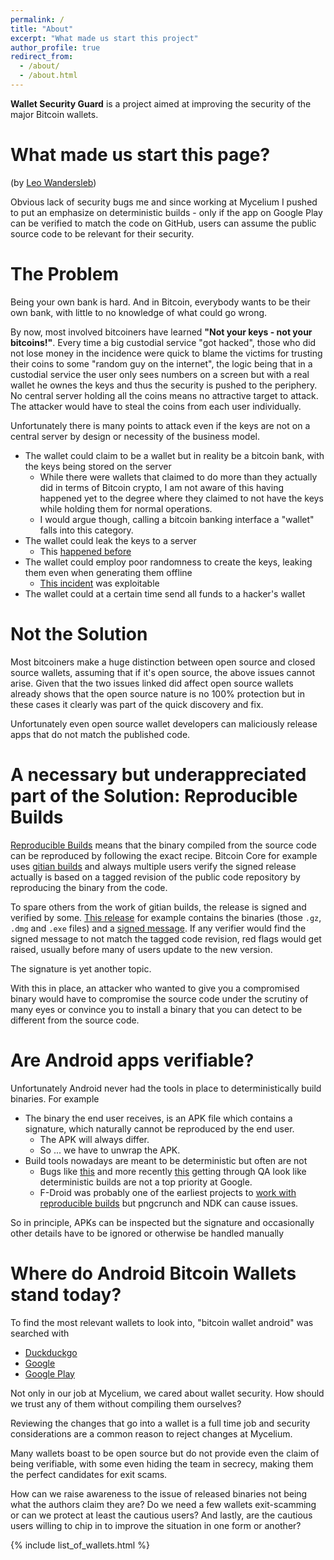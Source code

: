 ```yaml
---
permalink: /
title: "About"
excerpt: "What made us start this project"
author_profile: true
redirect_from:
  - /about/
  - /about.html
---
```


**Wallet Security Guard** is a project aimed at improving the security of the
major Bitcoin wallets.


What made us start this page?
========

(by [Leo Wandersleb](/cv/leo/))

Obvious lack of security bugs me and since working at Mycelium I pushed to put
an emphasize on deterministic builds - only if the app on Google Play can be
verified to match the code on GitHub, users can assume the public source code to be
relevant for their security.

The Problem
===========

Being your own bank is hard. And in Bitcoin, everybody wants to be their own
bank, with little to no knowledge of what could go wrong.

By now, most involved bitcoiners have learned **"Not your keys - not your bitcoins!"**.
Every time a big custodial service "got hacked", those who did not lose
money in the incidence were quick to blame the victims for trusting their
coins to some "random guy on the internet", the logic being that in a custodial
service the user only sees numbers on a screen but with a real wallet he ownes the
keys and thus the security is pushed to the periphery. No central server holding
all the coins means no attractive target to attack. The attacker would have to steal
the coins from each user individually.

Unfortunately there is many points to attack even if the keys are not on a
central server by design or necessity of the business model.

* The wallet could claim to be a wallet but in reality be a bitcoin bank, with the keys being stored on the server
  * While there were wallets that claimed to do more than they actually did in terms of Bitcoin crypto, I am not aware of this having happened yet to the degree where they claimed to not have the keys while holding them for normal operations.
  * I would argue though, calling a bitcoin banking interface a "wallet" falls into this category.
* The wallet could leak the keys to a server
  * This [happened before](https://github.com/bitpay/copay/issues/9346)
* The wallet could employ poor randomness to create the keys, leaking them even when generating them offline
  * [This incident](https://bitcoin.org/en/alert/2013-08-11-android) was exploitable
* The wallet could at a certain time send all funds to a hacker's wallet

Not the Solution
================

Most bitcoiners make a huge distinction between open source and closed source
wallets, assuming that if it's open source, the above issues cannot arise.
Given that the two issues linked did affect open source wallets already shows
that the open source nature is no 100% protection but in these cases it clearly
was part of the quick discovery and fix.

Unfortunately even open source wallet developers can maliciously release apps that do
not match the published code.

A necessary but underappreciated part of the Solution: Reproducible Builds
====================================================

[Reproducible Builds](https://reproducible-builds.org/) means that the binary compiled from the source code
can be reproduced by following the exact recipe. Bitcoin Core for example uses
[gitian builds](https://github.com/bitcoin-core/docs/blob/master/gitian-building.md)
and always multiple users verify the signed release actually is based on a
tagged revision of the public code repository by reproducing the binary from the code.

To spare others from the work of gitian builds, the release is signed and verified by some.
[This release](https://bitcoincore.org/bin/bitcoin-core-0.18.1/) for example contains
the binaries (those `.gz`, `.dmg` and `.exe` files) and a
[signed message](https://bitcoincore.org/bin/bitcoin-core-0.18.1/SHA256SUMS.asc).
If any verifier would find the signed message to not match the tagged code revision,
red flags would get raised, usually before many of users update to the new version.

The signature is yet another topic.

With this in place, an attacker who wanted to give you a compromised binary would have
to compromise the source code under the scrutiny of many eyes or convince you
to install a binary that you can detect to be different from the source code.

Are Android apps verifiable?
============================

Unfortunately Android never had the tools in place to deterministically
build binaries. For example

* The binary the end user receives, is an APK file which contains a signature, which naturally cannot be reproduced by the end user.
  * The APK will always differ.
  * So ... we have to unwrap the APK.
* Build tools nowadays are meant to be deterministic but often are not
  * Bugs like [this](https://issuetracker.google.com/issues/120255763) and more recently [this](https://issuetracker.google.com/issues/110237303) getting through QA look like deterministic builds are not a top priority at Google.
  * F-Droid was probably one of the earliest projects to [work with reproducible builds](https://f-droid.org/docs/Reproducible_Builds/?title=Deterministic,_Reproducible_Builds) but pngcrunch and NDK can cause issues.

So in principle, APKs can be inspected but the signature and occasionally other
details have to be ignored or otherwise be handled manually

Where do Android Bitcoin Wallets stand today?
=============================================

To find the most relevant wallets to look into, "bitcoin wallet android" was
searched with

* [Duckduckgo](https://duckduckgo.com/?q=android+bitcoin+wallet)
* [Google](https://www.google.com/search?q=android%20bitcoin%20wallet)
* [Google Play](https://play.google.com/store/search?q=bitcoin%20wallet)

Not only in our job at Mycelium, we cared about wallet security. How should we
trust any of them without compiling them ourselves?

Reviewing the changes that go into a wallet is a full time job and
security considerations are a common reason to reject changes at Mycelium.

Many wallets boast to be open source but do not provide even the claim of being
verifiable, with some even hiding the team in secrecy, making them the perfect
candidates for exit scams.

How can we raise awareness to the issue of released binaries not being what the
authors claim they are? Do we need a few wallets exit-scamming or can we
protect at least the cautious users? And lastly, are the cautious users willing
to chip in to improve the situation in one form or another?

{% include list_of_wallets.html %}

